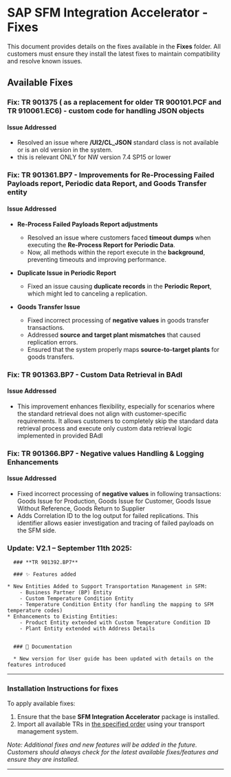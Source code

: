# SAP SFM Integration Accelerator - Fixes

This document provides details on the fixes available in the **Fixes** folder. All customers must ensure they install the latest fixes to maintain compatibility and resolve known issues.

## **Available Fixes**

### **Fix: TR 901375 ( as a replacement for older TR 900101.PCF and TR 910061.EC6) - custom code for handling JSON objects**
#### **Issue Addressed**
- Resolved an issue where **/UI2/CL_JSON** standard class is not available or is an old version in the system. 
- this is relevant ONLY for NW version 7.4 SP15 or lower

### **Fix: TR 901361.BP7 - Improvements for Re-Processing Failed Payloads report, Periodic data Report, and Goods Transfer entity**
#### **Issue Addressed**
- **Re-Process Failed Payloads Report adjustments**
  - Resolved an issue where customers faced **timeout dumps** when executing the **Re-Process Report for Periodic Data**.
  - Now, all methods within the report execute in the **background**, preventing timeouts and improving performance.

- **Duplicate Issue in Periodic Report**
  - Fixed an issue causing **duplicate records** in the **Periodic Report**, which might led to canceling a replication.

- **Goods Transfer Issue**
  - Fixed incorrect processing of **negative values** in goods transfer transactions.
  - Addressed **source and target plant mismatches** that caused replication errors.
  - Ensured that the system properly maps **source-to-target plants** for goods transfers.

### **Fix: TR 901363.BP7 - Custom Data Retrieval in BAdI**
#### **Issue Addressed**
- This improvement enhances flexibility, especially for scenarios where the standard retrieval does not align with customer-specific requirements. It allows customers to completely skip the standard data retrieval process and execute only custom data retrieval logic implemented in provided BAdI

### **Fix: TR 901366.BP7 - Negative values Handling & Logging Enhancements**
#### **Issue Addressed**
- Fixed incorrect processing of **negative values** in following transactions: Goods Issue for Production, Goods Issue for Customer, Goods Issue Without Reference, Goods Return to Supplier
- Adds Correlation ID to the log output for failed replications. This identifier allows easier investigation and tracing of failed payloads on the SFM side.

### **Update: V2.1 – September 11th 2025**: 

      ### **TR 901392.BP7** 

      ### ✨ Features added
      
	* New Entities Added to Support Transportation Management in SFM:
		- Business Partner (BP) Entity
		- Custom Temperature Condition Entity
		- Temperature Condition Entity (for handling the mapping to SFM temperature codes)
	* Enhancements to Existing Entities:
		- Product Entity extended with Custom Temperature Condition ID
		- Plant Entity extended with Address Details

	
      ### 📘 Documentation
      
      * New version for User guide has been updated with details on the features introduced

 
---
### **Installation Instructions for fixes**
To apply available fixes:
1. Ensure that the base **SFM Integration Accelerator** package is installed.
2. Import all available TRs in [the specified order](/sfm-abap-technical-objects#apply-fixes-mandatory-for-all-installations) using your transport management system.


_Note: Additional fixes and new features will be added in the future. Customers should always check for the latest available fixes/features and ensure they are installed._

---


